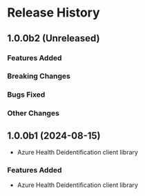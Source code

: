 # Release History

## 1.0.0b2 (Unreleased)

### Features Added

### Breaking Changes

### Bugs Fixed

### Other Changes

## 1.0.0b1 (2024-08-15)

- Azure Health Deidentification client library

### Features Added

- Azure Health Deidentification client library
